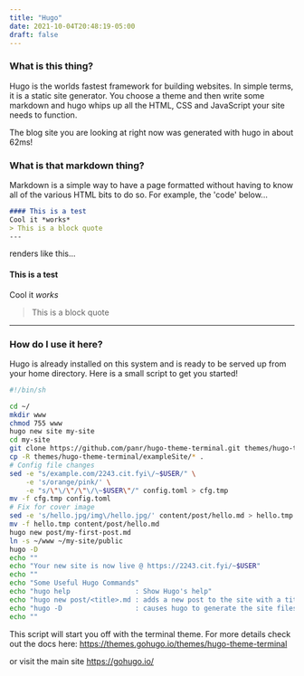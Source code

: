 ```yaml
---
title: "Hugo"
date: 2021-10-04T20:48:19-05:00
draft: false
---
```


### What is this thing?

Hugo is the worlds fastest framework for building websites. In simple terms, it is a static site generator. 
You choose a theme and then write some markdown and hugo whips up all the HTML, CSS and JavaScript your
site needs to function. 

The blog site you are looking at right now was generated with hugo in about 62ms!

### What is that markdown thing?

Markdown is a simple way to have a page formatted without having to know all of the various HTML bits to do so. 
For example, the 'code' below...

```markdown
#### This is a test
Cool it *works*
> This is a block quote
---
```
renders like this...

#### This is a test
Cool it *works*
> This is a block quote
---

### How do I use it here?

Hugo is already installed on this system and is ready to be served up from your home directory. Here is a small script
to get you started!

```bash
#!/bin/sh

cd ~/
mkdir www
chmod 755 www
hugo new site my-site
cd my-site
git clone https://github.com/panr/hugo-theme-terminal.git themes/hugo-theme-terminal
cp -R themes/hugo-theme-terminal/exampleSite/* .
# Config file changes
sed -e "s/example.com/2243.cit.fyi\/~$USER/" \
    -e 's/orange/pink/' \
    -e "s/\"\/\"/\"\/\~$USER\"/" config.toml > cfg.tmp
mv -f cfg.tmp config.toml
# Fix for cover image
sed -e 's/hello.jpg/img\/hello.jpg/' content/post/hello.md > hello.tmp
mv -f hello.tmp content/post/hello.md
hugo new post/my-first-post.md
ln -s ~/www ~/my-site/public
hugo -D
echo ""
echo "Your new site is now live @ https://2243.cit.fyi/~$USER"
echo ""
echo "Some Useful Hugo Commands"
echo "hugo help                : Show Hugo's help"
echo "hugo new post/<title>.md : adds a new post to the site with a title of <title>"
echo "hugo -D                  : causes hugo to generate the site files"
echo ""
```
This script will start you off with the terminal theme. For more details check out the docs here:
https://themes.gohugo.io/themes/hugo-theme-terminal

or visit the main site https://gohugo.io/